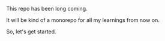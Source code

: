 This repo has been long coming.

It will be kind of a monorepo for all my learnings from now on.

So, let's get started.
